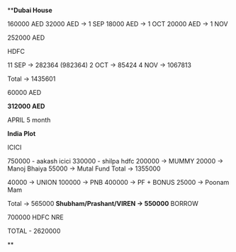 ****Dubai House**

160000 AED
 32000  AED -> 1 SEP
 18000 AED -> 1 OCT
 20000 AED -> 1 NOV
 
252000 AED 

HDFC 

11 SEP -> 282364 (982364)
2 OCT -> 85424
4 NOV -> 1067813

Total -> 1435601

60000 AED

**312000 AED**


APRIL 
5 month

**India Plot**

ICICI 

750000 - aakash icici
330000 -  shilpa hdfc
200000 -> MUMMY
 20000 -> Manoj Bhaiya
 55000 -> Mutal Fund
Total -> 1355000

 40000 -> UNION
100000 -> PNB
400000 -> PF + BONUS
  25000 -> Poonam Mam
  
Total -> 565000
**Shubham/Prashant/VIREN -> 550000** BORROW

700000 HDFC NRE

TOTAL - 2620000


 **